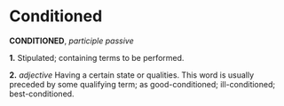 # Conditioned

**CONDITIONED**, _participle passive_

**1.** Stipulated; containing terms to be performed.

**2.** _adjective_ Having a certain state or qualities. This word is usually preceded by some qualifying term; as good-conditioned; ill-conditioned; best-conditioned.